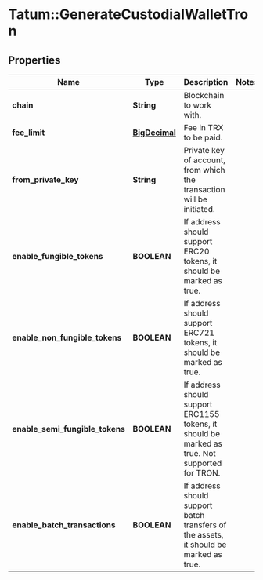 # Tatum::GenerateCustodialWalletTron

## Properties
Name | Type | Description | Notes
------------ | ------------- | ------------- | -------------
**chain** | **String** | Blockchain to work with. | 
**fee_limit** | [**BigDecimal**](BigDecimal.md) | Fee in TRX to be paid. | 
**from_private_key** | **String** | Private key of account, from which the transaction will be initiated. | 
**enable_fungible_tokens** | **BOOLEAN** | If address should support ERC20 tokens, it should be marked as true. | 
**enable_non_fungible_tokens** | **BOOLEAN** | If address should support ERC721 tokens, it should be marked as true. | 
**enable_semi_fungible_tokens** | **BOOLEAN** | If address should support ERC1155 tokens, it should be marked as true. Not supported for TRON. | 
**enable_batch_transactions** | **BOOLEAN** | If address should support batch transfers of the assets, it should be marked as true. | 

